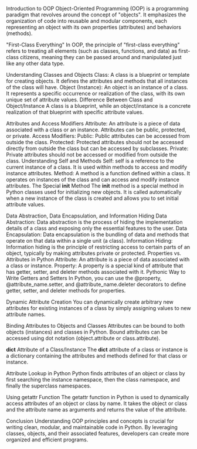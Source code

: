 Introduction to OOP
Object-Oriented Programming (OOP) is a programming paradigm that revolves around the concept of "objects". It emphasizes the organization of code into reusable and modular components, each representing an object with its own properties (attributes) and behaviors (methods).

"First-Class Everything"
In OOP, the principle of "first-class everything" refers to treating all elements (such as classes, functions, and data) as first-class citizens, meaning they can be passed around and manipulated just like any other data type.

Understanding Classes and Objects
Class: A class is a blueprint or template for creating objects. It defines the attributes and methods that all instances of the class will have.
Object (Instance): An object is an instance of a class. It represents a specific occurrence or realization of the class, with its own unique set of attribute values.
Difference Between Class and Object/Instance
A class is a blueprint, while an object/instance is a concrete realization of that blueprint with specific attribute values.

Attributes and Access Modifiers
Attribute: An attribute is a piece of data associated with a class or an instance. Attributes can be public, protected, or private.
Access Modifiers:
Public: Public attributes can be accessed from outside the class.
Protected: Protected attributes should not be accessed directly from outside the class but can be accessed by subclasses.
Private: Private attributes should not be accessed or modified from outside the class.
Understanding Self and Methods
Self: self is a reference to the current instance of a class. It is used within methods to access and modify instance attributes.
Method: A method is a function defined within a class. It operates on instances of the class and can access and modify instance attributes.
The Special __init__ Method
The __init__ method is a special method in Python classes used for initializing new objects. It is called automatically when a new instance of the class is created and allows you to set initial attribute values.

Data Abstraction, Data Encapsulation, and Information Hiding
Data Abstraction: Data abstraction is the process of hiding the implementation details of a class and exposing only the essential features to the user.
Data Encapsulation: Data encapsulation is the bundling of data and methods that operate on that data within a single unit (a class).
Information Hiding: Information hiding is the principle of restricting access to certain parts of an object, typically by making attributes private or protected.
Properties vs. Attributes in Python
Attribute: An attribute is a piece of data associated with a class or instance.
Property: A property is a special kind of attribute that has getter, setter, and deleter methods associated with it.
Pythonic Way to Write Getters and Setters
In Python, you can use the @property, @attribute_name.setter, and @attribute_name.deleter decorators to define getter, setter, and deleter methods for properties.

Dynamic Attribute Creation
You can dynamically create arbitrary new attributes for existing instances of a class by simply assigning values to new attribute names.

Binding Attributes to Objects and Classes
Attributes can be bound to both objects (instances) and classes in Python. Bound attributes can be accessed using dot notation (object.attribute or class.attribute).

__dict__ Attribute of a Class/Instance
The __dict__ attribute of a class or instance is a dictionary containing the attributes and methods defined for that class or instance.

Attribute Lookup in Python
Python finds attributes of an object or class by first searching the instance namespace, then the class namespace, and finally the superclass namespaces.

Using getattr Function
The getattr function in Python is used to dynamically access attributes of an object or class by name. It takes the object or class and the attribute name as arguments and returns the value of the attribute.

Conclusion
Understanding OOP principles and concepts is crucial for writing clean, modular, and maintainable code in Python. By leveraging classes, objects, and their associated features, developers can create more organized and efficient programs.
